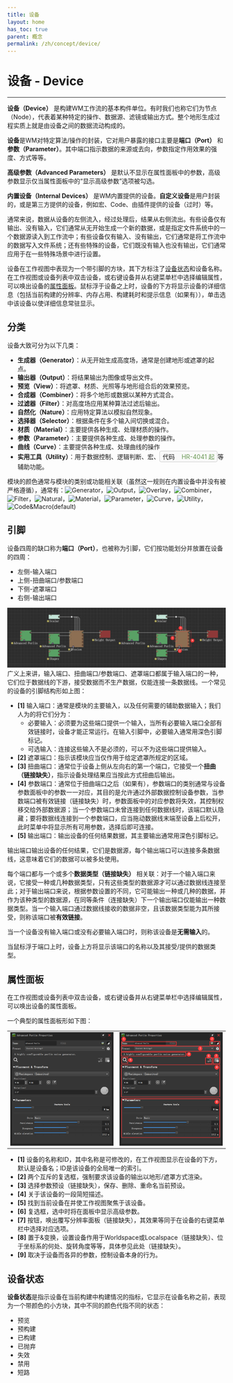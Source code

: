 ```yaml
---
title: 设备
layout: home
has_toc: true
parent: 概念
permalink: /zh/concept/device/
---
```


# 设备 - Device
---
**设备（Device）** 是构建WM工作流的基本构件单位。有时我们也称它们为节点（Node），代表着某种特定的操作、数据源、滤镜或输出方式。整个地形生成过程实质上就是由设备之间的数据流动构成的。

**设备**是WM对特定算法/操作的封装，它对用户暴露的接口主要是**端口（Port）** 和**参数（Parameter）**。其中端口指示数据的来源或去向，参数指定作用效果的强度、方式等等。

**高级参数（Advanced Parameters）** 是默认不显示在属性面板中的参数，高级参数显示仅当属性面板中的“显示高级参数”选项被勾选。

**内置设备（Internal Devices）** 是WM内置提供的设备。**自定义设备**是用户封装的，或是第三方提供的设备，例如宏、Code、由插件提供的设备（过时）等。

通常来说，数据从设备的左侧流入，经过处理后，结果从右侧流出。有些设备仅有输出、没有输入，它们通常从无开始生成一个新的数据，或是指定文件系统中的一个数据源读入到工作流中；有些设备仅有输入、没有输出，它们通常是将工作流中的数据写入文件系统；还有些特殊的设备，它们既没有输入也没有输出，它们通常应用于在一些特殊场景中进行设置。

设备在工作视图中表现为一个带引脚的方块，其下方标注了[设备状态](#设备状态)和设备名称。在工作视图或设备列表中双击设备，或右键设备并从右键菜单栏中选择编辑属性，可以唤出设备的[属性面板](#属性面板)。鼠标浮于设备之上时，设备的下方将显示设备的详细信息（包括当前构建的分辨率、内存占用、构建耗时和提示信息（如果有）），单击选中该设备以使详细信息常驻显示。

## 分类

设备大致可分为以下几类：
- **生成器（Generator）**：从无开始生成高度场，通常是创建地形或遮罩的起点。
- **输出器（Output）**：将结果输出为图像或导出文件。
- **预览（View）**：将遮罩、材质、光照等与地形组合后的效果预览。
- **合成器（Combiner）**：将多个地形或数据以某种方式混合。
- **过滤器（Filter）**：对高度场应用某种算法过滤后输出。
- **自然化（Nature）**：应用特定算法以模拟自然现象。
- **选择器（Selector）**：根据条件在多个输入间切换或混合。
- **材质（Material）**：主要提供各种生成、处理材质的操作。
- **参数（Parameter）**：主要提供各种生成、处理参数的操作。
- **曲线（Curve）**：主要提供各种生成、处理曲线的操作
- **实用工具（Utility）**：用于数据控制、逻辑判断、宏、<span style="display:inline-block; border:1px solid #ccc; padding:2px 6px; border-radius:4px; background-color:#f9f9f9;">
  代码&nbsp;&nbsp;&nbsp;&nbsp;<span style="color: #6a9955;">HR-4041 起</span>
</span>等辅助功能。


模块的颜色通常与模块的类别或功能相关联（虽然这一规则在内置设备中并没有被严格遵循），通常有：![Generator](https://img.shields.io/badge/■-Generator-59A165?labelColor=59A165&color=59A165&style=flat&label=)，![Output](https://img.shields.io/badge/■-Output-8E3838?labelColor=8E3838&color=8E3838&style=flat&label=)，![Overlay](https://img.shields.io/badge/■-Overlay-9d4848?labelColor=9d4848&color=9d4848&style=flat&label=)，![Combiner](https://img.shields.io/badge/■-Combiner-3D72B0?labelColor=3D72B0&color=3D72B0&style=flat&label=)，![Filter](https://img.shields.io/badge/■-Filter-5E93D5?labelColor=5E93D5&color=5E93D5&style=flat&label=)，![Natural](https://img.shields.io/badge/■-Natural-8D6F53?labelColor=8D6F53&color=8D6F53&style=flat&label=)，![Material](https://img.shields.io/badge/■-Material-87A596?labelColor=87A596&color=87A596&style=flat&label=)，![Parameter](https://img.shields.io/badge/■-Parameter-C5E5D8?labelColor=C5E5D8&color=C5E5D8&style=flat&label=)，![Curve](https://img.shields.io/badge/■-Curve-F4F4DD?labelColor=F4F4DD&color=F4F4DD&style=flat&label=)，![Utility](https://img.shields.io/badge/■-Utility-E6A17F?labelColor=E6A17F&color=E6A17F&style=flat&label=)，![Code&Macro(default)](https://img.shields.io/badge/■-Code%20%26%20Macro(default)-95a486?labelColor=95a486&color=95a486&style=flat&label=)

## 引脚

设备四周的缺口称为**端口（Port）**，也被称为引脚，它们按功能划分并放置在设备的四周：
- 左侧-输入端口
- 上侧-扭曲端口/参数端口
- 下侧-遮罩端口
- 右侧-输出端口

![image](../../../assets/images/workflow1.png)
广义上来讲，输入端口、扭曲端口/参数端口、遮罩端口都属于输入端口的一种，它们位于数据线的下游，接受数据而不生产数据，仅能连接一条数据线。一个常见的设备的引脚结构形如上图：
- **\[1\]** 输入端口：通常是模块的主要输入，以及任何需要的辅助数据输入；我们人为的将它们分为：
	- 必要输入：必须要为这些端口提供一个输入，当所有必要输入端口全部<a herf="#有效链接">有效链接</a>时，设备才能正常运行。在输入引脚中，必要输入通常用深色引脚标记。
	- 可选输入：连接这些输入不是必须的，可以不为这些端口提供输入。
- **\[2\]** 遮罩端口：指示该模块应当仅作用于给定遮罩所规定的区域。
- **\[3\]** 扭曲端口：通常位于设备上侧从左向右的第一个端口，它接受一个**扭曲（链接缺失）**，指示设备处理结果应当按此方式扭曲后输出。
- **\[4\]** 参数端口：通常位于扭曲端口之后（如果有），参数端口的类别通常与设备参数面板中的参数一一对应，其目的是允许通过外部数据控制设备参数，当参数端口被有效链接（链接缺失）时，参数面板中的对应参数将失效，其控制权移交给外部数据源；当一个参数端口未曾连接到任何数据线时，该端口默认隐藏；要将数据线连接到一个参数端口，应当拖动数据线末端至设备上后松开，此时菜单中将显示所有可用参数，选择后即可连接。
- **\[5\]** 输出端口：输出设备的任何结果数据，其主要输出通常用深色引脚标记。

输出端口输出设备的任何结果，它们是数据源，每个输出端口可以连接多条数据线，这意味着它们的数据可以被多处使用。

每个端口都与一个或多个**数据类型（链接缺失）** 相关联：对于一个输入端口来说，它接受一种或几种数据类型，只有这些类型的数据源才可以通过数据线连接至此；对于输出端口来说，根据参数设置的不同，它可能输出一种或几种的数据，并作为该种类型的数据源，在同等条件（连接缺失）下一个输出端口仅能输出一种数据类型。当一个输入端口通过数据线接收的数据非空，且该数据类型能为其所接受，则称该端口被**有效链接**。

当一个设备没有输入端口或没有必要输入端口时，则称该设备是**无需输入**的。

当鼠标浮于端口上时，设备上方将显示该端口的名称以及其接受/提供的数据类型。

## 属性面板

在工作视图或设备列表中双击设备，或右键设备并从右键菜单栏中选择编辑属性，可以唤出设备的属性面板。

一个典型的属性面板形如下图：

<table style="width: 100%;">
  <tr>
    <td style="width: 50%; text-align: center;">
      <img src="../../../assets/images/device1.png" style="width: 100%; height: auto;" />
    </td>
    <td style="width: 50%; text-align: center;">
      <img src="../../../assets/images/device2.png" style="width: 100%; height: auto;" />
    </td>
  </tr>
</table>



+ **\[1\]** 设备的名称和ID，其中名称是可修改的，在工作视图显示在设备的下方，默认是设备名；ID是该设备的全局唯一的索引。
+ **\[2\]** 两个互斥的复选框，强制要求该设备的输出以地形/遮罩方式渲染。
+ **\[3\]**  选择参数预设（链接缺失），保存、删除、重命名当前预设。
+ **\[4\]** 关于该设备的一段简短描述。
+ **\[5\]** 找到当前设备在并使工作视图聚焦于该设备。
+ **\[6\]** 复选框，选中时将在面板中显示高级参数。
+ **\[7\]** 按钮，唤出覆写分辨率面板（链接缺失），其效果等同于在设备的右键菜单栏中选择对应选项。  
+ **\[8\]**  置于&变换，设置设备作用于Worldspace或Localspace（链接缺失）、位于坐标系的何处、旋转角度等等，具体参见此处（链接缺失）。
+ **\[9\]** 取决于设备而各异的参数，控制设备本身的行为。 

## 设备状态

**设备状态**是指示设备在当前构建中构建情况的指标，它显示在设备名称之前，表现为一个带颜色的小方块，其中不同的颜色代指不同的状态：
- 预览
- 预构建
- 已构建
- 已抛弃
- 失效
- 禁用
- 短路

